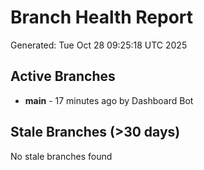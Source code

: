# Branch Health Report
Generated: Tue Oct 28 09:25:18 UTC 2025

## Active Branches
- **main** - 17 minutes ago by Dashboard Bot

## Stale Branches (>30 days)
No stale branches found

